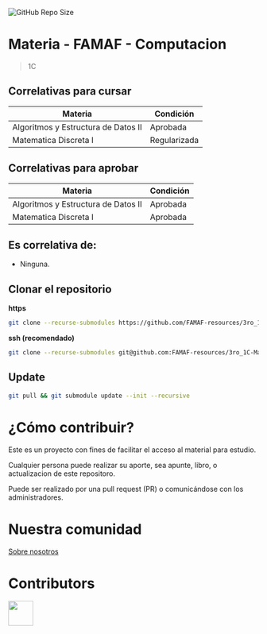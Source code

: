 ![GitHub Repo Size](https://img.shields.io/github/repo-size/FAMAF-resources/3ro_1C-Matematica_Discreta_II-FAMAF)

# Materia - FAMAF - Computacion

> 1C

## Correlativas para **cursar**

| Materia               | Condición    |
| --------------------- | ------------ |
| Algoritmos y Estructura de Datos II | Aprobada |
| Matematica Discreta I   | Regularizada     |

## Correlativas para **aprobar**

| Materia               | Condición    |
| --------------------- | ------------ |
| Algoritmos y Estructura de Datos II | Aprobada     |
| Matematica Discreta I   | Aprobada     |

## Es correlativa de:

- Ninguna.

## Clonar el repositorio

**https**

```bash
git clone --recurse-submodules https://github.com/FAMAF-resources/3ro_1C-Matematica_Discreta_II-FAMAF.git
```

**ssh (recomendado)**

```bash
git clone --recurse-submodules git@github.com:FAMAF-resources/3ro_1C-Matematica_Discreta_II-FAMAF.git
```

## Update

```bash
git pull && git submodule update --init --recursive
```

# ¿Cómo contribuir?

Este es un proyecto con fines de facilitar el acceso al material para estudio.

Cualquier persona puede realizar su aporte, sea apunte, libro, o actualizacion de este repositoro.

Puede ser realizado por una pull request (PR) o comunicándose con los administradores.

# Nuestra comunidad

[Sobre nosotros](https://github.com/FAMAF-resources/.github/tree/main/profile/README.md)

# Contributors
<a href="https://github.com/FAMAF-resources/3ro_1C-Matematica_Discreta_II-FAMAF/graphs/contributors">
  <img src="https://contrib.rocks/image?repo=FAMAF-resources/3ro_1C-Matematica_Discreta_II-FAMAF" height="50"/>
</a>
